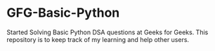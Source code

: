# GFG-Basic-Python
Started Solving Basic Python DSA questions at Geeks for Geeks. This repository is to keep track of my learning and help other users.
